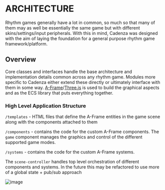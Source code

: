 # ARCHITECTURE
Rhythm games generally have a lot in common, so much so that many of them may as well be essentially the same game but with different skins/settings/input peripherals.
With this in mind, Cadenza was designed with the aim of laying the foundation for a general purpose rhythm game framework/platform.

## Overview
Core classes and interfaces handle the base architecture and implementation details common across any rhythm game.
Modules more specific to Cadenza either extend these directly or ultimately interface with them in some way.
[A-Frame](https://aframe.io/)/[Three.js](https://threejs.org/) is used to build the graphical aspects and as the ECS library that puts everything together.

### High Level Application Structure
`/templates` - HTML files that define the A-Frame entities in the game scene along with the components attached to them

`/components` - contains the code for the custom A-Frame components. The `game` component manages the graphics and control of the different supported game modes.

`/systems` - contains the code for the custom A-Frame systems.

The `scene-controller` handles top level orchestration of different components and systems. In the future this may be refactored to use more of a global state + pub/sub approach

![image](https://github.com/user-attachments/assets/bdce1400-c055-4625-b8f6-4377b368fd29)


